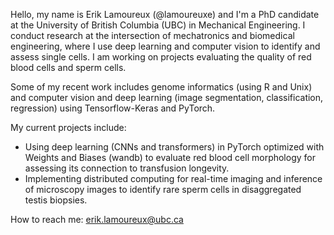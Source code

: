 Hello, my name is Erik Lamoureux (@lamoureuxe) and I'm a PhD candidate at the University of British Columbia (UBC) in Mechanical Engineering. I conduct research at the intersection of mechatronics and biomedical engineering, where I use deep learning and computer vision to identify and assess single cells. I am working on projects evaluating the quality of red blood cells and sperm cells. 

Some of my recent work includes genome informatics (using R and Unix) and computer vision and deep learning (image segmentation, classification, regression) using Tensorflow-Keras and PyTorch.

My current projects include:
- Using deep learning (CNNs and transformers) in PyTorch optimized with Weights and Biases (wandb) to evaluate red blood cell morphology for assessing its connection to transfusion longevity. 
- Implementing distributed computing for real-time imaging and inference of microscopy images to identify rare sperm cells in disaggregated testis biopsies. 

How to reach me: erik.lamoureux@ubc.ca
